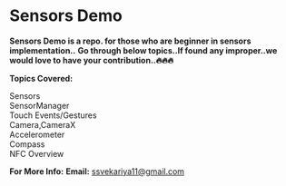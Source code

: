 # Sensors Demo
<b>Sensors Demo is a repo. for those who are beginner in sensors implementation..</b>
<b>Go through below topics..If found any improper..we would love to have your contribution..🔥🔥🔥</b>

<b>Topics Covered:</b>

Sensors<br>
SensorManager<br>
Touch Events/Gestures<br>
Camera,CameraX<br>
Accelerometer<br>
Compass<br>
NFC Overview<br>

<b>For More Info:</b>
<b>Email:</b> ssvekariya11@gmail.com
